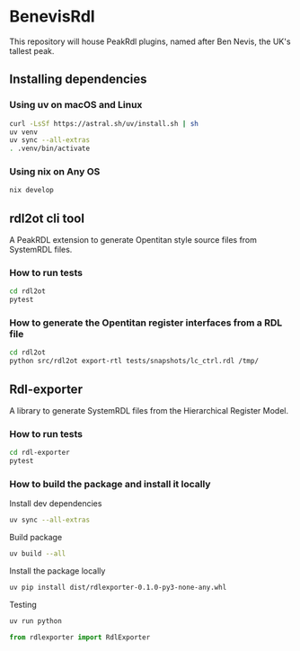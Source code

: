# BenevisRdl
This repository will house PeakRdl plugins, named after Ben Nevis, the UK's tallest peak.

## Installing dependencies
### Using uv on macOS and Linux
```sh
curl -LsSf https://astral.sh/uv/install.sh | sh
uv venv
uv sync --all-extras 
. .venv/bin/activate
```

### Using nix on Any OS
```sh 
nix develop
```

## rdl2ot cli tool
A PeakRDL extension to generate Opentitan style source files from SystemRDL files.

### How to run tests
```sh
cd rdl2ot
pytest
```

### How to generate the Opentitan register interfaces from a RDL file
```sh
cd rdl2ot
python src/rdl2ot export-rtl tests/snapshots/lc_ctrl.rdl /tmp/
```

## Rdl-exporter
A library to generate SystemRDL files from the Hierarchical Register Model.

### How to run tests
```sh
cd rdl-exporter
pytest
```

### How to build the package and install it locally
Install dev dependencies
```sh
uv sync --all-extras 
```
Build package
```sh
uv build --all
```
Install the package locally
```sh
uv pip install dist/rdlexporter-0.1.0-py3-none-any.whl
```
Testing
```sh
uv run python
```
```python
from rdlexporter import RdlExporter
```

